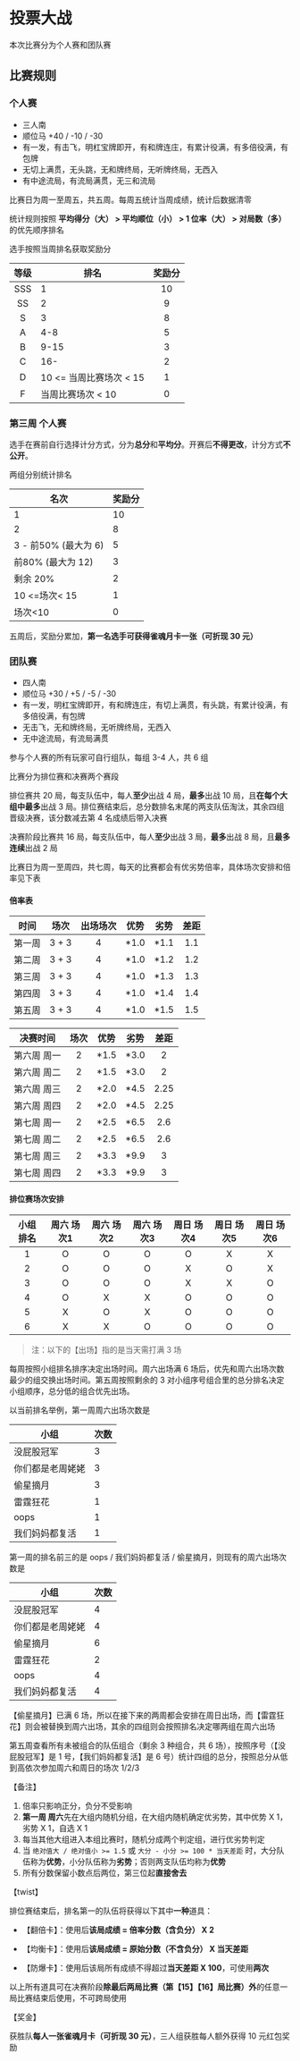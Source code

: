 # 投票大战

本次比赛分为个人赛和团队赛

## 比赛规则

### 个人赛

+ 三人南
+ 顺位马 +40 / -10 / -30
+ 有一发，有击飞，明杠宝牌即开，有和牌连庄，有累计役满，有多倍役满，有包牌
+ 无切上满贯，无头跳，无和牌终局，无听牌终局，无西入
+ 有中途流局，有流局满贯，无三和流局

比赛日为周一至周五，共五周。每周五统计当周成绩，统计后数据清零

统计规则按照 **平均得分（大） > 平均顺位（小） > 1 位率（大） > 对局数（多）** 的优先顺序排名

选手按照当周排名获取奖励分

| 等级 | 排名 | 奖励分 |
|:-----:|-----|:-----:|
| SSS | 1 | 10 |
| SS | 2 | 9 |
| S | 3 | 8 |
| A | 4-8 | 5 |
| B | 9-15 | 3 |
| C | 16- | 2 |
| D | 10 <= 当周比赛场次 < 15 | 1 |
| F | 当周比赛场次 < 10 | 0 |


### 第三周 个人赛

选手在赛前自行选择计分方式，分为**总分**和**平均分**。开赛后**不得更改**，计分方式**不公开**。

两组分别统计排名

| 名次 | 奖励分 |
|-----|-----|
| 1 | 10 |
| 2 | 8 |
| 3 - 前50% (最大为 6) | 5 |
| 前80% (最大为 12) | 3 |
| 剩余 20% | 2 |
| 10 <=场次< 15 | 1 |
| 场次<10 | 0 |

五周后，奖励分累加，**第一名选手可获得雀魂月卡一张（可折现 30 元）**

### 团队赛

+ 四人南
+ 顺位马 +30 / +5 / -5 / -30
+ 有一发，明杠宝牌即开，有和牌连庄，有切上满贯，有头跳，有累计役满，有多倍役满，有包牌
+ 无击飞，无和牌终局，无听牌终局，无西入
+ 无中途流局，有流局满贯

参与个人赛的所有玩家可自行组队，每组 3-4 人，共 6 组

比赛分为排位赛和决赛两个赛段

排位赛共 20 局，每支队伍中，每人**至少**出战 4 局，**最多**出战 10 局，且**在每个大组中最多**出战 3 局。排位赛结束后，总分数排名末尾的两支队伍淘汰，其余四组晋级决赛，该分数减去第 4 名成绩后带入决赛

决赛阶段比赛共 16 局，每支队伍中，每人**至少**出战 3 局，**最多**出战 8 局，且**最多连续**出战 2 局

比赛日为周一至周四，共七周，每天的比赛都会有优劣势倍率，具体场次安排和倍率见下表

#### 倍率表

| 时间 | 场次 | 出场场次 | 优势 | 劣势 | 差距 |
|:-----:|:-----:|:-----:|:-----:|:-----:|:-----:|
| 第一周 | 3 + 3 | 4 | *1.0 | *1.1 | 1.1 |
| 第二周 | 3 + 3 | 4 | *1.0 | *1.2 | 1.2 |
| 第三周 | 3 + 3 | 4 | *1.0 | *1.3 | 1.3 |
| 第四周 | 3 + 3 | 4 | *1.0 | *1.4 | 1.4 |
| 第五周 | 3 + 3 | 4 | *1.0 | *1.5 | 1.5 |


| 决赛时间 | 场次 | 优势 | 劣势 | 差距 |
|:-----:|:-----:|:-----:|:-----:|:-----:|
| 第六周 周一 | 2 | *1.5 | *3.0 | 2 |
| 第六周 周二 | 2 | *1.5 | *3.0 | 2 |
| 第六周 周三 | 2 | *2.0 | *4.5 | 2.25 |
| 第六周 周四 | 2 | *2.0 | *4.5 | 2.25 |
| 第七周 周一 | 2 | *2.5 | *6.5 | 2.6 |
| 第七周 周二 | 2 | *2.5 | *6.5 | 2.6 |
| 第七周 周三 | 2 | *3.3 | *9.9 | 3 |
| 第七周 周四 | 2 | *3.3 | *9.9 | 3 |

#### 排位赛场次安排

| 小组排名 | 周六 场次1 | 周六 场次2 | 周六 场次3 | 周日 场次4 | 周日 场次5 | 周日 场次6 |
|:-----:|:-----:|:-----:|:-----:|:-----:|:-----:|:-----:|
| 1 | O | O | O | O | X | X |
| 2 | O | O | O | X | O | X |
| 3 | O | O | O | X | X | O |
| 4 | O | X | X | O | O | O |
| 5 | X | O | X | O | O | O |
| 6 | X | X | O | O | O | O |

> 注：以下的【出场】指的是当天需打满 3 场

每周按照小组排名排序决定出场时间。周六出场满 6 场后，优先和周六出场次数最少的组交换出场时间。第五周按照剩余的 3 对小组序号组合里的总分排名决定小组顺序，总分低的组合优先出场。

以当前排名举例，第一周周六出场次数是

| 小组 | 次数 |
|-----|-----|
| 没屁股冠军 | 3 |
| 你们都是老周姥姥 | 3 |
| 偷星摘月 | 3 |
| 雷霆狂花 | 1 |
| oops | 1 |
| 我们妈妈都复活 | 1 |

第一周的排名前三的是 oops / 我们妈妈都复活 / 偷星摘月，则现有的周六出场次数是

| 小组 | 次数 |
|-----|-----|
| 没屁股冠军 | 4 |
| 你们都是老周姥姥 | 4 |
| 偷星摘月 | 6 |
| 雷霆狂花 | 2 |
| oops | 4 |
| 我们妈妈都复活 | 4 |

【偷星摘月】已满 6 场，所以在接下来的两周都会安排在周日出场，而【雷霆狂花】则会被替换到周六出场，其余的四组则会按照排名决定哪两组在周六出场

第五周查看所有未被组合的队伍组合（剩余 3 种组合，共 6 场），按照序号（【没屁股冠军】是 1 号，【我们妈妈都复活】是 6 号）统计四组的总分，按照总分从低到高依次参加周六和周日的场次 1/2/3

【备注】

1. 倍率只影响正分，负分不受影响
2. **第一周 周六**先在大组内随机分组，在大组内随机确定优劣势，其中优势 X 1，劣势 X 1，自选 X 1
3. 每当其他大组进入本组比赛时，随机分成两个判定组，进行优劣势判定
4. 当 `绝对值大 / 绝对值小 >= 1.5` 或 `大分 - 小分 >= 100 * 当天差距` 时，大分队伍称为**优势**，小分队伍称为**劣势**；否则两支队伍均称为**优势**
5. 所有分数保留小数点后两位，第三位起**直接舍去**

【twist】

排位赛结束后，排名第一的队伍将获得以下其中**一种**道具：
    
+ 【翻倍卡】：使用后**该局成绩 = 倍率分数（含负分） X 2**

+ 【均衡卡】：使用后**该局成绩 = 原始分数（不含负分） X 当天差距**

+ 【防爆卡】：使用后该局所有成绩不得超过**当天差距 X 100**，可使用**两次**

以上所有道具可在决赛阶段**除最后两局比赛（第【15】【16】局比赛）外**的任意一局比赛结束后使用，不可跨局使用

【奖金】

获胜队**每人一张雀魂月卡（可折现 30 元）**，三人组获胜每人额外获得 10 元红包奖励
